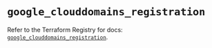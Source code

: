 # `google_clouddomains_registration`

Refer to the Terraform Registry for docs: [`google_clouddomains_registration`](https://registry.terraform.io/providers/hashicorp/google/6.43.0/docs/resources/clouddomains_registration).
